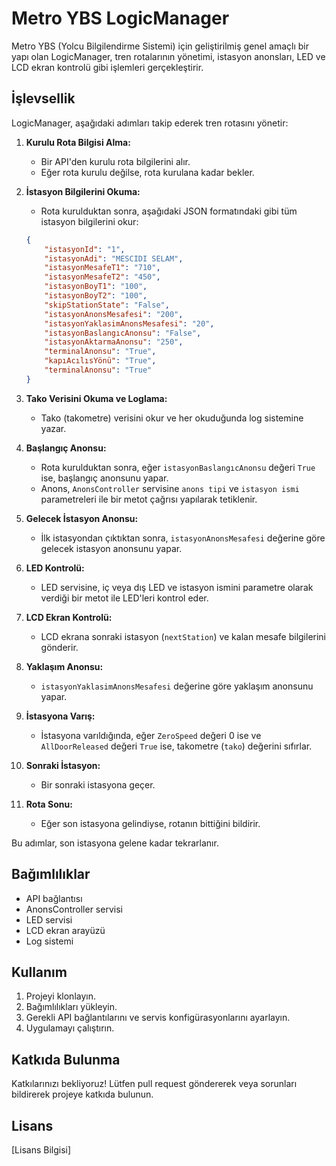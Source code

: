 # Metro YBS LogicManager

Metro YBS (Yolcu Bilgilendirme Sistemi) için geliştirilmiş genel amaçlı bir yapı olan LogicManager, tren rotalarının yönetimi, istasyon anonsları, LED ve LCD ekran kontrolü gibi işlemleri gerçekleştirir.

## İşlevsellik

LogicManager, aşağıdaki adımları takip ederek tren rotasını yönetir:

1.  **Kurulu Rota Bilgisi Alma:**
    * Bir API'den kurulu rota bilgilerini alır.
    * Eğer rota kurulu değilse, rota kurulana kadar bekler.
2.  **İstasyon Bilgilerini Okuma:**
    * Rota kurulduktan sonra, aşağıdaki JSON formatındaki gibi tüm istasyon bilgilerini okur:

    ```json
    {
        "istasyonId": "1",
        "istasyonAdi": "MESCIDI SELAM",
        "istasyonMesafeT1": "710",
        "istasyonMesafeT2": "450",
        "istasyonBoyT1": "100",
        "istasyonBoyT2": "100",
        "skipStationState": "False",
        "istasyonAnonsMesafesi": "200",
        "istasyonYaklasimAnonsMesafesi": "20",
        "istasyonBaslangıcAnonsu": "False",
        "istasyonAktarmaAnonsu": "250",
        "terminalAnonsu": "True",
        "kapıAcılısYönü": "True",
        "terminalAnonsu": "True"
    }
    ```

3.  **Tako Verisini Okuma ve Loglama:**
    * Tako (takometre) verisini okur ve her okuduğunda log sistemine yazar.
4.  **Başlangıç Anonsu:**
    * Rota kurulduktan sonra, eğer `istasyonBaslangıcAnonsu` değeri `True` ise, başlangıç anonsunu yapar.
    * Anons, `AnonsController` servisine `anons tipi` ve `istasyon ismi` parametreleri ile bir metot çağrısı yapılarak tetiklenir.
5.  **Gelecek İstasyon Anonsu:**
    * İlk istasyondan çıktıktan sonra, `istasyonAnonsMesafesi` değerine göre gelecek istasyon anonsunu yapar.
6.  **LED Kontrolü:**
    * LED servisine, iç veya dış LED ve istasyon ismini parametre olarak verdiği bir metot ile LED'leri kontrol eder.
7.  **LCD Ekran Kontrolü:**
    * LCD ekrana sonraki istasyon (`nextStation`) ve kalan mesafe bilgilerini gönderir.
8.  **Yaklaşım Anonsu:**
    * `istasyonYaklasimAnonsMesafesi` değerine göre yaklaşım anonsunu yapar.
9.  **İstasyona Varış:**
    * İstasyona varıldığında, eğer `ZeroSpeed` değeri 0 ise ve `AllDoorReleased` değeri `True` ise, takometre (`tako`) değerini sıfırlar.
10. **Sonraki İstasyon:**
    * Bir sonraki istasyona geçer.
11. **Rota Sonu:**
    * Eğer son istasyona gelindiyse, rotanın bittiğini bildirir.

Bu adımlar, son istasyona gelene kadar tekrarlanır.

## Bağımlılıklar

* API bağlantısı
* AnonsController servisi
* LED servisi
* LCD ekran arayüzü
* Log sistemi

## Kullanım

1.  Projeyi klonlayın.
2.  Bağımlılıkları yükleyin.
3.  Gerekli API bağlantılarını ve servis konfigürasyonlarını ayarlayın.
4.  Uygulamayı çalıştırın.

## Katkıda Bulunma

Katkılarınızı bekliyoruz! Lütfen pull request göndererek veya sorunları bildirerek projeye katkıda bulunun.

## Lisans

[Lisans Bilgisi]
